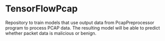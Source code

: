 # TensorFlowPcap

Repository to train models that use output data from PcapPreprocessor program to process PCAP data. The resulting model will be able to predict whether packet data is malicious or benign.  